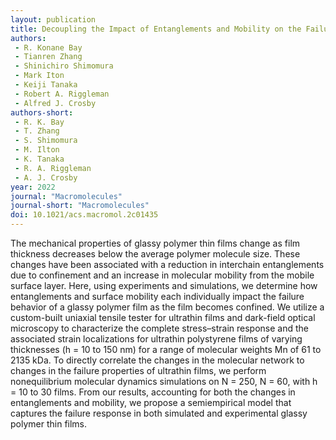 ```yaml
---
layout: publication
title: Decoupling the Impact of Entanglements and Mobility on the Failure Properties of Ultrathin Polymer Films
authors:
 - R. Konane Bay
 - Tianren Zhang
 - Shinichiro Shimomura
 - Mark Iton
 - Keiji Tanaka
 - Robert A. Riggleman
 - Alfred J. Crosby
authors-short:
 - R. K. Bay
 - T. Zhang
 - S. Shimomura
 - M. Ilton
 - K. Tanaka
 - R. A. Riggleman
 - A. J. Crosby
year: 2022
journal: "Macromolecules"
journal-short: "Macromolecules"
doi: 10.1021/acs.macromol.2c01435
---
```

The mechanical properties of glassy polymer thin films change as film thickness decreases below the average polymer molecule size. These changes have been associated with a reduction in interchain entanglements due to confinement and an increase in molecular mobility from the mobile surface layer. Here, using experiments and simulations, we determine how entanglements and surface mobility each individually impact the failure behavior of a glassy polymer film as the film becomes confined. We utilize a custom-built uniaxial tensile tester for ultrathin films and dark-field optical microscopy to characterize the complete stress–strain response and the associated strain localizations for ultrathin polystyrene films of varying thicknesses (h = 10 to 150 nm) for a range of molecular weights Mn of 61 to 2135 kDa. To directly correlate the changes in the molecular network to changes in the failure properties of ultrathin films, we perform nonequilibrium molecular dynamics simulations on N = 250, N = 60, with h = 10 to 30 films. From our results, accounting for both the changes in entanglements and mobility, we propose a semiempirical model that captures the failure response in both simulated and experimental glassy polymer thin films.
